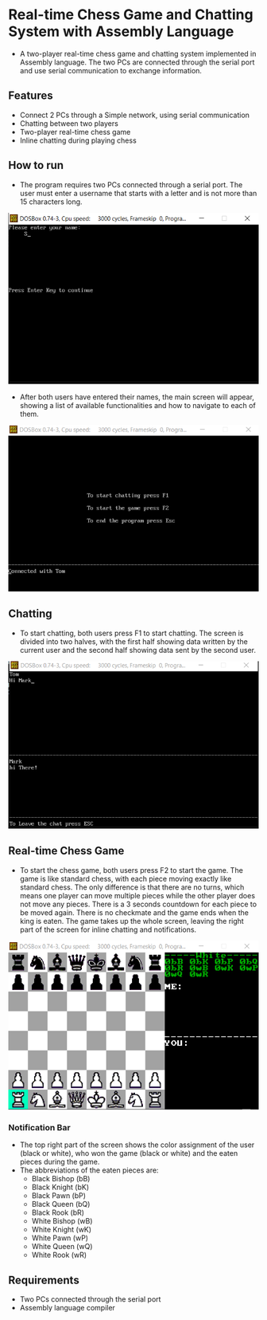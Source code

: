 # Real-time Chess Game and Chatting System with Assembly Language
- A two-player real-time chess game and chatting system implemented in Assembly language. The two PCs are connected through the serial port and use serial communication to exchange information.

## Features
- Connect 2 PCs through a Simple network, using serial communication
- Chatting between two players
- Two-player real-time chess game
- Inline chatting during playing chess
## How to run
- The program requires two PCs connected through a serial port. The user must enter a username that starts with a letter and is not more than 15 characters long. 

<img src="assets/Name.png" >

- After both users have entered their names, the main screen will appear, showing a list of available functionalities and how to navigate to each of them.
<img src="assets/Menu.png" >

## Chatting
- To start chatting, both users press F1 to start chatting. The screen is divided into two halves, with the first half showing data written by the current user and the second half showing data sent by the second user.

<img src="assets/Chat.png" >



## Real-time Chess Game
- To start the chess game, both users press F2 to start the game. The game is like standard chess, with each piece moving exactly like standard chess. The only difference is that there are no turns, which means one player can move multiple pieces while the other player does not move any pieces. There is a 3 seconds countdown for each piece to be moved again. There is no checkmate and the game ends when the king is eaten. The game takes up the whole screen, leaving the right part of the screen for inline chatting and notifications.

<img src="assets/Game.png" >

### Notification Bar
- The top right part of the screen shows the color assignment of the user (black or white), who won the game (black or white) and the eaten pieces during the game.
- The abbreviations of the eaten pieces are:
    - Black Bishop (bB)
    - Black Knight (bK)
    - Black Pawn (bP)
    - Black Queen (bQ)
    - Black Rook (bR)
    - White Bishop (wB)
    - White Knight (wK)
    - White Pawn (wP)
    - White Queen (wQ)
    - White Rook (wR)




## Requirements
- Two PCs connected through the serial port
- Assembly language compiler
